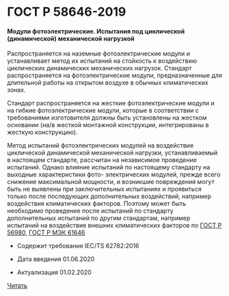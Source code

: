 # ГОСТ Р 58646-2019

#### Модули фотоэлектрические. Испытания под циклической (динамической) механической нагрузкой

Распространяется на наземные фотоэлектрические модули и устанавливает метод их испытаний на стойкость к воздействию циклических динамических механических нагрузок. Стандарт распространяется на фотоэлектрические модули, предназначенные для длительной работы на открытом воздухе в обычных климатических зонах.

Стандарт распространяется на жесткие фотоэлектрические модули и на гибкие фотоэлектрические модули, которые в соответствии с требованиями изготовителя должны быть установлены на жестком основании (на/в жесткой монтажной конструкции, интегрированы в жесткую конструкцию).

Метод испытаний фотоэлектрических модулей на воздействие циклической динамической механической нагрузки, устанавливаемый в настоящем стандарте, рассчитан на независимое проведение испытаний. Однако влияние испытаний по настоящему стандарту на выходные характеристики фото- электрических модулей, прежде всего снижение максимальной мощности, и возникшие повреждения могут быть не выявлены при заключительных испытаниях и проявиться только после последующих дополнительных воздействий, например воздействия климатических факторов. Поэтому может быть необходимо проведение после испытаний по стандарту дополнительных испытаний по другим стандартам, например испытаний на воздействие внешних климатических факторов по [ГОСТ Р 56980](56980-2016.md), [ГОСТ Р МЭК 61646](61646-2013.md)

- Содержит требования IEC/TS 62782:2016

- Дата введения	01.06.2020
- Актуализация	01.02.2020

<a href="~/files/58646-2019.pdf" onclick="openPdf('58646-2019.pdf', 'application/pdf');">Читать</a>